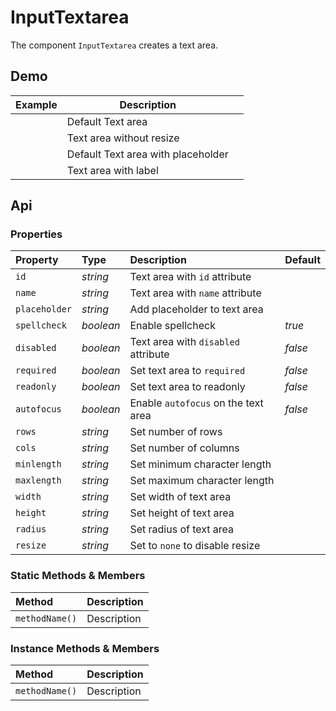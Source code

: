 # InputTextarea

The component `InputTextarea` creates a text area.

## Demo

<table class="example">
  <thead>
    <tr>
      <th>Example</th>
      <th>Description</th>
      <th></th>
    </tr>
  </thead>
  <tbody>
    <tr>
      <td><input-textarea></input-textarea></td>
      <td>Default Text area</td>
      <td>
        <icon-container src="./sprite.svg#code"></icon-container>
      </td>
    </tr>
    <tr>
      <td><input-textarea resize="none"></input-textarea></td>
      <td>Text area without resize</td>
      <td>
        <icon-container src="./sprite.svg#code"></icon-container>
      </td>
    </tr>
    <tr>
      <td><input-textarea placeholder="Type in me"></input-textarea></td>
      <td>Default Text area with placeholder</td>
      <td>
        <icon-container src="./sprite.svg#code"></icon-container>
      </td>
    </tr>
    <tr>
      <td><input-textarea label="Label"></input-textarea></td>
      <td>Text area with label</td>
      <td>
        <icon-container src="./sprite.svg#code"></icon-container>
      </td>
    </tr>
  </tbody>
</table>

## Api

### Properties

| Property | Type | Description | Default |
| :--- | :--- | :--- | :--- |
| `id` | *string* | Text area with `id` attribute | |
| `name` | *string* | Text area with `name` attribute | |
| `placeholder` | *string* | Add placeholder to text area |  |
| `spellcheck` | *boolean* | Enable spellcheck | *true* |
| `disabled` | *boolean* | Text area with `disabled` attribute | *false* |
| `required` | *boolean* | Set text area to `required` | *false* |
| `readonly` | *boolean* | Set text area to readonly | *false* |
| `autofocus` | *boolean* | Enable `autofocus` on the text area | *false* |
| `rows` | *string* | Set number of rows |  |
| `cols` | *string* | Set number of columns |  |
| `minlength` | *string* | Set minimum character length |  |
| `maxlength` | *string* | Set maximum character length |  |
| `width` | *string* | Set width of text area |  |
| `height` | *string* | Set height of text area |  |
| `radius` | *string* | Set radius of text area |  |
| `resize` | *string* | Set to `none` to disable resize | |

### Static Methods & Members

| Method | Description |
| :--- | :--- |
| `methodName()` | Description |

### Instance Methods & Members

| Method | Description |
| :--- | :--- |
| `methodName()` | Description |
